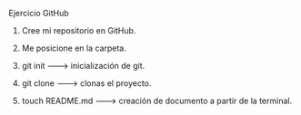 Ejercicio GitHub

1. Cree mi repositorio en GitHub.

2. Me posicione en la carpeta.

3. git init ---> inicialización de git.

4. git clone ---> clonas el proyecto.

5. touch README.md ---> creación de documento a partir de la terminal.
